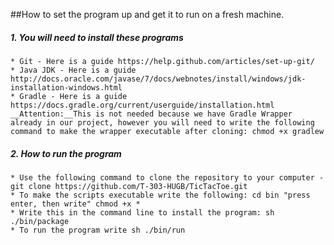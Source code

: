 ##How to set the program up and get it to run on a fresh machine.

##### 1. You will need to install these programs
	* Git - Here is a guide https://help.github.com/articles/set-up-git/
	* Java JDK - Here is a guide http://docs.oracle.com/javase/7/docs/webnotes/install/windows/jdk-installation-windows.html
	* Gradle - Here is a guide https://docs.gradle.org/current/userguide/installation.html __Attention:__This is not needed because we have Gradle Wrapper already in our project, however you will need to write the following command to make the wrapper executable after cloning: chmod +x gradlew


##### 2. How to run the program
	* Use the following command to clone the repository to your computer - git clone https://github.com/T-303-HUGB/TicTacToe.git
	* To make the scripts executable write the following: cd bin "press enter, then write" chmod +x *
	* Write this in the command line to install the program: sh ./bin/package
	* To run the program write sh ./bin/run
